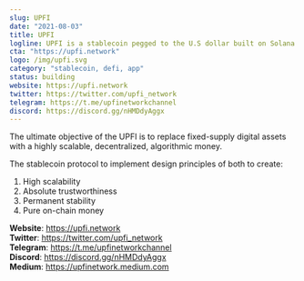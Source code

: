 ```yaml
---
slug: UPFI
date: "2021-08-03"
title: UPFI
logline: UPFI is a stablecoin pegged to the U.S dollar built on Solana.
cta: "https://upfi.network"
logo: /img/upfi.svg
category: "stablecoin, defi, app"
status: building
website: https://upfi.network
twitter: https://twitter.com/upfi_network
telegram: https://t.me/upfinetworkchannel
discord: https://discord.gg/nHMDdyAggx
---
```


The ultimate objective of the UPFI is to replace fixed-supply digital assets with a highly scalable, decentralized, algorithmic money.

The stablecoin protocol to implement design principles of both to create:

1. High scalability
2. Absolute trustworthiness
3. Permanent stability
4. Pure on-chain money

<b>Website</b>: https://upfi.network </br>
<b>Twitter</b>: https://twitter.com/upfi_network </br>
<b>Telegram</b>: https://t.me/upfinetworkchannel </br>
<b>Discord</b>: https://discord.gg/nHMDdyAggx </br>
<b>Medium</b>: https://upfinetwork.medium.com </br>

